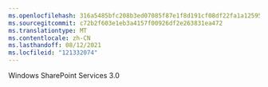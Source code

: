 ```yaml
---
ms.openlocfilehash: 316a5485bfc208b3ed07085f87e1f8d191cf08df22fa1a12595e5e83090aff97
ms.sourcegitcommit: c72b2f603e1eb3a4157f00926df2e263831ea472
ms.translationtype: MT
ms.contentlocale: zh-CN
ms.lasthandoff: 08/12/2021
ms.locfileid: "121332074"
---
```

 Windows SharePoint Services 3.0 